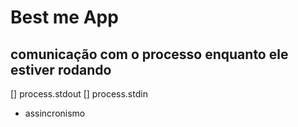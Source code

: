 # Best me App

## comunicação com o processo enquanto ele estiver rodando

[] process.stdout
[] process.stdin

- assincronismo
